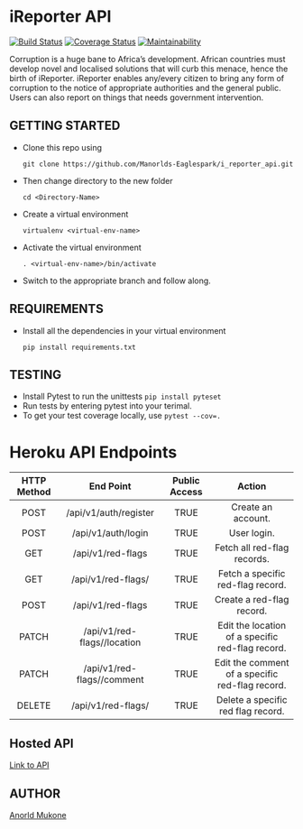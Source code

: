 # iReporter API
[![Build Status](https://travis-ci.org/Manorlds-Eaglespark/i_reporter_api.svg?branch=hot-fix-auth)](https://travis-ci.org/Manorlds-Eaglespark/i_reporter_api)       [![Coverage Status](https://coveralls.io/repos/github/Manorlds-Eaglespark/i_reporter_api/badge.svg?branch=hot-fix-auth)](https://coveralls.io/github/Manorlds-Eaglespark/i_reporter_api?branch=hot-fix-auth)       [![Maintainability](https://api.codeclimate.com/v1/badges/081ad690f6cad3b3ca9d/maintainability)](https://codeclimate.com/github/Manorlds-Eaglespark/i_reporter_api/maintainability)

Corruption is a huge bane to Africa’s development. African countries must develop novel and localised solutions that will curb this menace, hence the birth of iReporter. iReporter enables any/every citizen to bring any form of corruption to the notice of appropriate authorities and the general public. Users can also report on things that needs government intervention.

## GETTING STARTED
* Clone this repo using 

  ```git clone https://github.com/Manorlds-Eaglespark/i_reporter_api.git```

* Then change directory to the new folder
  
  ```cd <Directory-Name> ```

* Create a virtual environment
  
  ```virtualenv <virtual-env-name>```

* Activate the virtual environment

  ```. <virtual-env-name>/bin/activate```

* Switch to the appropriate branch and follow along.

## REQUIREMENTS

* Install all the dependencies in your virtual environment
  
  ```pip install requirements.txt```

## TESTING
* Install Pytest to run the unittests
```pip install pyteset```
* Run tests by entering pytest into your terimal.
* To get your test coverage locally, use
```pytest --cov=.```

# Heroku API Endpoints

| HTTP Method  | End Point       | Public Access      |  Action            |
| :------------:|:---------------:| :---------------:|:---------------------:|
| POST    | /api/v1/auth/register | TRUE |  Create an account.  |
| POST    | /api/v1/auth/login | TRUE |  User login.  |
| GET    | /api/v1/red-flags | TRUE |  Fetch all red-flag records.  |
| GET    | /api/v1/red-flags/<red-flag-id>        |  TRUE |   Fetch a specific red-flag record.    |
| POST   | /api/v1/red-flags        |    TRUE |   Create a red-flag record.   |
| PATCH  | /api/v1/red-flags/<red-flag-id>/location  | TRUE  |   Edit the location of a specific red-flag record.  |
| PATCH  | /api/v1/red-flags/<red-flag-id>/comment  | TRUE   |   Edit the comment of a specific red-flag record.  |
| DELETE | /api/v1/red-flags/<red-flag-id>  |  TRUE  |   Delete a specific red flag record.   |

## Hosted API
[Link to API](https://ireporter256.herokuapp.com)

## AUTHOR
[Anorld Mukone](https://github.com/Manorlds-Eaglespark)
